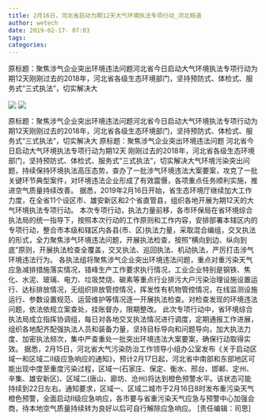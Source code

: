 ```yaml
---
title: 2月16日，河北省启动为期12天大气环境执法专项行动_河北频道
author: wetech
date: 2019-02-17- 07:03
tags: 
categories: 
---
```

原标题：聚焦涉气企业突出环境违法问题河北省今日启动大气环境执法专项行动为期12天刚刚过去的2018年，河北省各级生态环境部门，坚持预防式、体检式、服务式“三式执法”，切实解决大
<!-- more -->
                
<img align="center" border="0" src="http://p2.ifengimg.com/fck/2019_08/b6d85f69fff8344_w720_h540.jpg" />
                
<img align="center" border="0" src="http://p2.ifengimg.com/a/2016/0810/204c433878d5cf9size1_w16_h16.png" />
                
            
原标题：聚焦涉气企业突出环境违法问题河北省今日启动大气环境执法专项行动为期12天刚刚过去的2018年，河北省各级生态环境部门，坚持预防式、体检式、服务式“三式执法”，切实解决大
原标题：聚焦涉气企业突出环境违法问题
河北省今日启动大气环境执法专项行动为期12天
刚刚过去的2018年，河北省各级生态环境部门，坚持预防式、体检式、服务式“三式执法”，切实解决大气环境污染突出问题，持续保持环境执法高压态势，查办了一批涉气环境违法大案要案，攻克了一批关键环节典型案件，对环境违法企业形成了有效震慑，各项重点任务顺利实施，推进空气质量持续改善。
据悉，2019年2月16日开始，省生态环境厅继续加大工作力度，在全省11个设区市、雄安新区和2个省直管县，组织各地开展为期12天的大气环境执法专项行动。
本次专项行动，执法力量前移，各市环保局在省环境综合执法局的统一指导下，按照本次行动的工作原则和工作内容，安排部署本辖区内的专项行动，整合市本级和辖区内各县(市、区)执法力量，采取混合编组，交叉执法的形式，全力聚焦涉气环境违法问题，开展执法检查，按照“横向到边、纵向到底”原则，开展执法检查全覆盖，交叉执法、巡回执法、机动执法，严厉打击涉气环境违法行为。
各执法组将聚焦涉气企业突出环境违法问题，重点对重污染天气应急减排措施落实情况，错峰生产工作要求执行情况，工业企业特别是钢铁、焦化、水泥、玻璃、电力、垃圾焚烧、碳素等重点行业排污大户污染治理设施设置运行、达标排放情况，无组织排放管控情况，挥发性有机物管控情况，在线监测设施运行、参数设置规范、运营维护等情况逐一开展执法检查。对检查发现的环境违法问题，依法依规立案查处，挂账督办，限期整改。
此次专项行动中，省环境综合执法局成立指挥协调组，每日对各地交叉执法情况进行调度，定期通报工作进展，组织各地配齐配强执法人员和装备力量，坚持目标导向和问题导向，加大执法力度、加密执法频次，集中严查重处一批突出环境违法大案要案，确保行动取得实效。
据悉，2月15日，河北省大气污染防治工作领导小组办公室发布《关于启动区域一和区域二Ⅱ级应急响应的通知》，预计2月17日起，河北省中南部和东部地区可能出现中度至重度污染过程，区域一(石家庄、保定、衡水、邢台、邯郸、定州、辛集、雄安新区)、区域二(唐山、廊坊、沧州)将达到橙色预警水平。该状态可能持续到22日左右。通知要求，区域一、区域二城市于2月16日8时发布重污染天气橙色预警，全面启动Ⅱ级应急响应，各市要与省重污染天气应急与预警中心加强会商，待本地空气质量持续转为良好以后可自行解除应急响应。
[责任编辑：司思]
            
